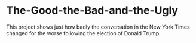 # The-Good-the-Bad-and-the-Ugly
This project shows just how badly the conversation in the New York Times changed for the worse following the election of Donald Trump. 
